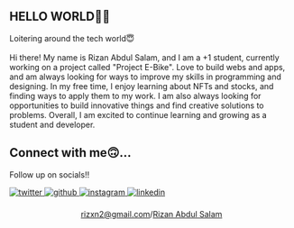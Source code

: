 ## HELLO WORLD👋🏽
  

 <div align="left">Loitering around the tech world😇</div>  
  <br>
Hi there! My name is Rizan Abdul Salam, and I am a +1 student, currently working on a project called "Project E-Bike". Love to build webs and apps, and am always looking for ways to improve my skills in programming and designing. In my free time, I enjoy learning about NFTs and stocks, and finding ways to apply them to my work. I am also always looking for opportunities to build innovative things and find creative solutions to problems. Overall, I am excited to continue learning and growing as a student and developer.


## Connect with me🙃...
 
Follow up on socials!!    

<a href="https://twitter.com/rizanabdulsalam" target="_blank">
<img src=https://img.shields.io/badge/twitter-%2300acee.svg?&style=for-the-badge&logo=twitter&logoColor=white alt=twitter style="margin-bottom: 5px;" />
</a>
<a href="https://github.com/RizanAbdulSalam" target="_blank">
<img src=https://img.shields.io/badge/github-%2324292e.svg?&style=for-the-badge&logo=github&logoColor=white alt=github style="margin-bottom: 5px;" />
</a>
<a href="https://instagram.com/rizanabdulsalam" target="_blank">
<img src=https://img.shields.io/badge/instagram-%23000000.svg?&style=for-the-badge&logo=instagram&logoColor=white alt=instagram style="margin-bottom: 5px;" />
</a>  
<a href="https://linkedin.com/in/rizan-abdul-salam-8b5252240/" target="_blank">
<img src=https://img.shields.io/badge/linkedin-%231E77B5.svg?&style=for-the-badge&logo=linkedin&logoColor=white alt=linkedin style="margin-bottom: 5px;" />
  

<br/>  


<br>
<div align="center">
<a href="mailto:rizxn2@gmail.com">rizxn2@gmail.com</a>/<a href="https://rizanabdulsalam.github.io/MyWebsite/index.html">Rizan Abdul Salam</a>
</div>
